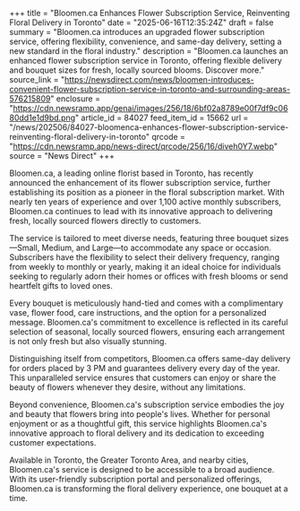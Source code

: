 +++
title = "Bloomen.ca Enhances Flower Subscription Service, Reinventing Floral Delivery in Toronto"
date = "2025-06-16T12:35:24Z"
draft = false
summary = "Bloomen.ca introduces an upgraded flower subscription service, offering flexibility, convenience, and same-day delivery, setting a new standard in the floral industry."
description = "Bloomen.ca launches an enhanced flower subscription service in Toronto, offering flexible delivery and bouquet sizes for fresh, locally sourced blooms. Discover more."
source_link = "https://newsdirect.com/news/bloomen-introduces-convenient-flower-subscription-service-in-toronto-and-surrounding-areas-576215809"
enclosure = "https://cdn.newsramp.app/genai/images/256/18/6bf02a8789e00f7df9c0680dd1e1d9bd.png"
article_id = 84027
feed_item_id = 15662
url = "/news/202506/84027-bloomenca-enhances-flower-subscription-service-reinventing-floral-delivery-in-toronto"
qrcode = "https://cdn.newsramp.app/news-direct/qrcode/256/16/diveh0Y7.webp"
source = "News Direct"
+++

<p>Bloomen.ca, a leading online florist based in Toronto, has recently announced the enhancement of its flower subscription service, further establishing its position as a pioneer in the floral subscription market. With nearly ten years of experience and over 1,100 active monthly subscribers, Bloomen.ca continues to lead with its innovative approach to delivering fresh, locally sourced flowers directly to customers.</p><p>The service is tailored to meet diverse needs, featuring three bouquet sizes—Small, Medium, and Large—to accommodate any space or occasion. Subscribers have the flexibility to select their delivery frequency, ranging from weekly to monthly or yearly, making it an ideal choice for individuals seeking to regularly adorn their homes or offices with fresh blooms or send heartfelt gifts to loved ones.</p><p>Every bouquet is meticulously hand-tied and comes with a complimentary vase, flower food, care instructions, and the option for a personalized message. Bloomen.ca's commitment to excellence is reflected in its careful selection of seasonal, locally sourced flowers, ensuring each arrangement is not only fresh but also visually stunning.</p><p>Distinguishing itself from competitors, Bloomen.ca offers same-day delivery for orders placed by 3 PM and guarantees delivery every day of the year. This unparalleled service ensures that customers can enjoy or share the beauty of flowers whenever they desire, without any limitations.</p><p>Beyond convenience, Bloomen.ca's subscription service embodies the joy and beauty that flowers bring into people's lives. Whether for personal enjoyment or as a thoughtful gift, this service highlights Bloomen.ca's innovative approach to floral delivery and its dedication to exceeding customer expectations.</p><p>Available in Toronto, the Greater Toronto Area, and nearby cities, Bloomen.ca's service is designed to be accessible to a broad audience. With its user-friendly subscription portal and personalized offerings, Bloomen.ca is transforming the floral delivery experience, one bouquet at a time.</p>